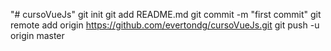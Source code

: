"# cursoVueJs"  git init git add README.md git commit -m "first commit" git remote add origin https://github.com/evertondg/cursoVueJs.git git push -u origin master
